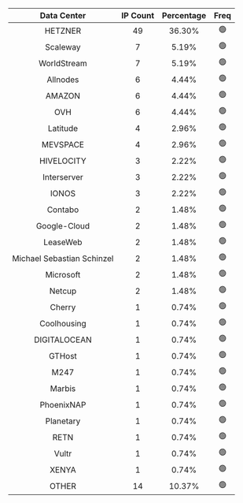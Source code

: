 | Data Center | IP Count | Percentage | Freq |
|:------------:|:--------:|:-----------:|:-----:|
| HETZNER | 49 | 36.30% | 🟢 |
| Scaleway | 7 | 5.19% | 🟢 |
| WorldStream | 7 | 5.19% | 🟢 |
| Allnodes | 6 | 4.44% | 🟢 |
| AMAZON | 6 | 4.44% | 🟢 |
| OVH | 6 | 4.44% | 🟢 |
| Latitude | 4 | 2.96% | 🟢 |
| MEVSPACE | 4 | 2.96% | 🟢 |
| HIVELOCITY | 3 | 2.22% | 🟢 |
| Interserver | 3 | 2.22% | 🟢 |
| IONOS | 3 | 2.22% | 🟢 |
| Contabo | 2 | 1.48% | 🟢 |
| Google-Cloud | 2 | 1.48% | 🟢 |
| LeaseWeb | 2 | 1.48% | 🟢 |
| Michael Sebastian Schinzel | 2 | 1.48% | 🟢 |
| Microsoft | 2 | 1.48% | 🟢 |
| Netcup | 2 | 1.48% | 🟢 |
| Cherry | 1 | 0.74% | 🟢 |
| Coolhousing | 1 | 0.74% | 🟢 |
| DIGITALOCEAN | 1 | 0.74% | 🟢 |
| GTHost | 1 | 0.74% | 🟢 |
| M247 | 1 | 0.74% | 🟢 |
| Marbis | 1 | 0.74% | 🟢 |
| PhoenixNAP | 1 | 0.74% | 🟢 |
| Planetary | 1 | 0.74% | 🟢 |
| RETN | 1 | 0.74% | 🟢 |
| Vultr | 1 | 0.74% | 🟢 |
| XENYA | 1 | 0.74% | 🟢 |
| OTHER | 14 | 10.37% | 🟢 |